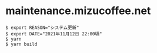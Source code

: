 # maintenance.mizucoffee.net

```shell
$ export REASON="システム更新"
$ export DATE="2021年11月12日 22:00頃"
$ yarn
$ yarn build
```